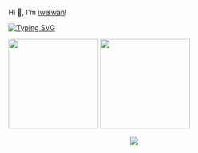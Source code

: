 Hi 👋, I'm [iweiwan](https://github.com/iweiwan)!

<!-- ![Github Stats](https://github-readme-stats.vercel.app/api?username=iweiwan&show_icons=true)
 -->
[![Typing SVG](https://readme-typing-svg.herokuapp.com?lines=matt)](https://git.io/typing-svg)

<a href="https://github.com/iweiwan"><img src="https://github-readme-stats.vercel.app/api?username=iweiwan&count_private=true&show_icons=true" height="180" /></a> <a href="https://github.com/imattdu"><img src="https://github-readme-stats.vercel.app/api/top-langs/?username=iweiwan&langs_count=8&hide=html,css&layout=compact" height="180" /></a>




<div align="center">
    <img src="https://activity-graph.herokuapp.com/graph?username=iweiwan&theme=minimal" />
</div>



